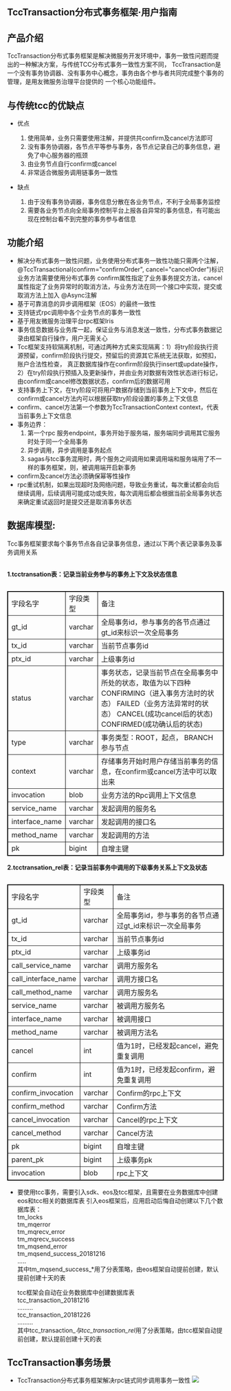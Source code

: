 ## TccTransaction分布式事务框架·用户指南

## 产品介绍

TccTransaction分布式事务框架是解决微服务开发环境中，事务一致性问题而提出的一种解决方案，与传统TCC分布式事务一致性方案不同，
TccTransaction是一个没有事务协调器、没有事务中心概念，事务由各个参与者共同完成整个事务的管理，是用友微服务治理平台提供的
一个核心功能组件。
## 与传统tcc的优缺点
* 优点
	1. 使用简单，业务只需要使用注解，并提供共confirm及cancel方法即可
	2. 没有事务协调器，各节点平等参与事务，各节点记录自己的事务信息，避免了中心服务器的瓶颈
	3. 由业务节点自行confirm或cancel
	4. 非常适合微服务调用链事务一致性

* 缺点
	1. 由于没有事务协调器，事务信息分散在各业务节点，不利于全局事务监控
	2. 需要各业务节点向全局事务控制平台上报各自异常的事务信息，有可能出现在控制台看不到完整的事务参与者信息


## 功能介绍

* 解决分布式事务一致性问题，业务使用分布式事务一致性功能只需两个注解，  @TccTransactional(confirm="confirmOrder", cancel="cancelOrder")标识业务方法需要使用分布式事务
  confirm属性指定了业务事务提交方法，cancel属性指定了业务异常时的取消方法，与业务方法在同一个接口中实现，提交或取消方法上加入  @Async注解
* 基于可靠消息的异步调用框架（EOS）的最终一致性
* 支持链式rpc调用中各个业务节点的事务一致性
* 基于用友微服务治理平台rpc框架Iris
* 事务信息数据与业务库一起，保证业务与消息发送一致性，分布式事务数据记录由框架自行操作，用户无需关心
* Tcc框架支持软隔离机制，可通过两种方式来实现隔离：1）将try阶段执行资源预留，confirm阶段执行提交，预留后的资源其它系统无法获取，如预扣，账户合法性检查，
  真正数据库操作在confirm阶段执行insert或update操作，2）在try阶段执行预插入及更新操作，并由业务对数据有效性状态进行标记，由confirm或cancel修改数据状态，confirm后的数据可用
* 支持事务上下文，在try阶段可将用户数据存储到当前事务上下文中，然后在confirm或cancel方法内可以根据获取try阶段设置的事务上下文信息
* confirm、cancel方法第一个参数为TccTransactionContext context，代表当前事务上下文信息
* 事务边界：
	1. 第一个rpc 服务endpoint，事务开始于服务端，服务端同步调用其它服务时处于同一个全局事务 
	2. 异步调用，异步调用是事务起点
	3. sagas与tcc事务混用时，两个服务之间调用如果调用端和服务端用了不一样的事务框架，则，被调用端开启新事务
*  confirm及cancel方法必须确保幂等性操作
*  rpc重试机制，如果出现超时及网络问题，导致业务重试，每次重试都会向后继续调用，后续调用可能成功或失败，每次调用后都会根据当前全局事务状态来确定重试返回时是提交还是取消事务状态

## 数据库模型:
Tcc事务框架要求每个事务节点各自记录事务信息，通过以下两个表记录事务及事务调用关系

<br>**1.tcctransation表：记录当前业务参与的事务上下文及状态信息**
<table border="1px" align="left" bordercolor="black" width="80%">
<tr align="left"><td>字段名字</td><td>字段类型</td><td>备注</td></tr>
<tr align="left"><td>gt_id</td> <td>varchar</td> <td>全局事务id，参与事务的各节点通过gt_id来标识一次全局事务</td> </tr>
<tr align="left"><td>tx_id</td> <td>varchar</td> <td>当前节点事务id</td> </tr>
<tr align="left"><td>ptx_id</td> <td>varchar</td> <td>上级事务id</td> </tr>
<tr align="left"><td>status</td> <td>varchar</td> <td>事务状态，记录当前节点在全局事务中所处的状态，取值为以下四种
CONFIRMING（进入事务方法时的状态）
FAILED（业务方法异常时的状态）
CANCEL(成功cancel后的状态)
CONFIRMED(成功确认后的状态)
</td> </tr>
<tr align="left"><td>type</td> <td>varchar</td> <td>事务类型：ROOT，起点， BRANCH参与节点</td> </tr>
<tr align="left"><td>context</td> <td>varchar</td> <td>存储事务开始时用户存储当前事务的信息，在confirm或cancel方法中可以取出来</td> </tr>
<tr align="left"><td>invocation</td> <td>blob</td> <td>业务方法的Rpc调用上下文信息</td> </tr>  
 
<tr align="left"><td>service_name</td> <td>varchar</td> <td>发起调用的服务名</td> </tr>  
<tr align="left"><td>interface_name</td> <td>varchar</td> <td>发起调用的接口名</td> </tr>  
<tr align="left"><td>method_name</td> <td>varchar</td> <td>发起调用的方法</td> </tr>  
<tr align="left"><td>pk</td> <td>bigint</td> <td>自增主键</td> </tr>  
</table>

<br>**2.tcctransation_rel表：记录当前事务中调用的下级事务关系上下文及状态**
<table border="1px" align="left" bordercolor="black" width="80%">
<tr align="left"><td>字段名字</td><td>字段类型</td><td>备注</td></tr>
<tr align="left"><td>gt_id</td> <td>varchar</td> <td>全局事务id，参与事务的各节点通过gt_id来标识一次全局事务</td> </tr>
<tr align="left"><td>tx_id</td> <td>varchar</td> <td>当前节点事务id</td> </tr>
<tr align="left"><td>ptx_id</td> <td>varchar</td> <td>上级事务id</td> </tr>
<tr align="left"><td>call_service_name</td> <td>varchar</td> <td>调用方服务名</td> </tr>
<tr align="left"><td>call_interface_name</td> <td>varchar</td> <td>调用方接口名</td> </tr>
<tr align="left"><td>call_method_name</td> <td>varchar</td> <td>调用方服务名</td> </tr>
<tr align="left"><td>service_name</td> <td>varchar</td> <td>被调用方服务名</td> </tr>
<tr align="left"><td>interface_name</td> <td>varchar</td> <td>被调用接口</td> </tr>  
<tr align="left"><td>method_name</td> <td>varchar</td> <td>被调用方法名</td> </tr>  
<tr align="left"><td>cancel</td> <td>int</td> <td>值为1时，已经发起cancel，避免重复调用</td> </tr>  
<tr align="left"><td>confirm</td> <td>int</td> <td>值为1时，已经发起confirm，避免重复调用</td> </tr>  
<tr align="left"><td>confirm_invocation</td> <td>varchar</td> <td>Confirm的rpc上下文</td> </tr>  
<tr align="left"><td>confirm_method</td> <td>varchar</td> <td>Confirm方法</td> </tr>  
<tr align="left"><td>cancel_invocation</td> <td>varchar</td> <td>Cancel的rpc上下文</td> </tr>  
<tr align="left"><td>cancel_method</td> <td>varchar</td> <td>Cancel方法</td> </tr> 
<tr align="left"><td>pk</td> <td>bigint</td> <td>自增主键</td> </tr> 
<tr align="left"><td>parent_pk</td> <td>bigint</td> <td>上级事务pk</td> </tr> 
<tr align="left"><td>invocation</td> <td>blob</td> <td>rpc上下文</td> </tr> 
</table>

* 要使用tcc事务，需要引入sdk、eos及tcc框架，且需要在业务数据库中创建eos和tcc相关的数据库表
   引入eos框架后，应用启动后悔自动创建以下几个数据库表：<br/>
   tm_locks<br/>
   tm_mqerror<br/>
   tm_mqrecv_error<br/>
   tm_mqrecv_success<br/>
   tm_mqsend_error<br/>
   tm_mqsend_success_20181216<br/>
   .....<br/>
   其中tm_mqsend_success_*用了分表策略，由eos框架自动提前创建，默认提前创建十天的表<br/>

   tcc框架会自动在业务数据库中创建数据库表<br/>
   tcc_transaction_20181216<br/>
   .........<br/>
   tcc_transaction_20181226<br/>
   .........<br/>
   其中tcc_transaction_*与tcc_transaction_rel*用了分表策略，由tcc框架自动提前创建，默认提前创建十天的表<br/>

## TccTransaction事务场景
* TccTransaction分布式事务框架解决rpc链式同步调用事务一致性
![](./images/cc-1.png)  


